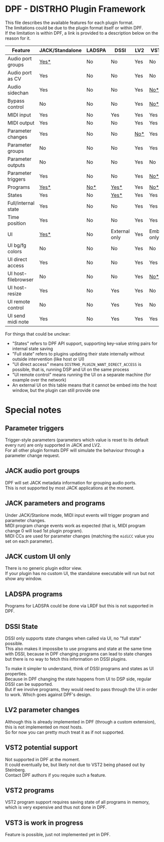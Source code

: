 # DPF - DISTRHO Plugin Framework

This file describes the available features for each plugin format.  
The limitations could be due to the plugin format itself or within DPF.  
If the limitation is within DPF, a link is provided to a description below on the reason for it.

| Feature             | JACK/Standalone                       | LADSPA                  | DSSI                | LV2                           | VST2                           | VST3                             | Feature             |
|---------------------|---------------------------------------|-------------------------|---------------------|-------------------------------|--------------------------------|----------------------------------|---------------------|
| Audio port groups   | [Yes*](#jack-audio-port-groups)       | No                      | No                  | Yes                           | No                             | [No*](#vst3-is-work-in-progress) | Audio port groups   |
| Audio port as CV    | Yes                                   | No                      | No                  | Yes                           | No                             | [No*](#vst3-is-work-in-progress) | Audio port as CV    |
| Audio sidechan      | Yes                                   | No                      | No                  | Yes                           | [No*](#vst2-potential-support) | [No*](#vst3-is-work-in-progress) | Audio sidechan      |
| Bypass control      | No                                    | No                      | No                  | Yes                           | [No*](#vst2-potential-support) | [No*](#vst3-is-work-in-progress) | Bypass control      |
| MIDI input          | Yes                                   | No                      | Yes                 | Yes                           | Yes                            | Yes                              | MIDI input          |
| MIDI output         | Yes                                   | No                      | No                  | Yes                           | Yes                            | Yes                              | MIDI output         |
| Parameter changes   | Yes                                   | No                      | No                  | [No*](#lv2-parameter-changes) | Yes                            | Yes                              | Parameter changes   |
| Parameter groups    | No                                    | No                      | No                  | Yes                           | Yes                            | [No*](#vst3-is-work-in-progress) | Parameter groups    |
| Parameter outputs   | No                                    | No                      | No                  | Yes                           | No                             | [No*](#vst3-is-work-in-progress) | Parameter outputs   |
| Parameter triggers  | Yes                                   | No                      | No                  | Yes                           | [No*](#parameter-triggers)     | [No*](#parameter-triggers)       | Parameter triggers  |
| Programs            | [Yes*](#jack-parameters-and-programs) | [No*](#ladspa-programs) | [Yes*](#dssi-state) | Yes                           | [No*](#vst2-programs)          | Yes                              | Programs            |
| States              | Yes                                   | No                      | [Yes*](#dssi-state) | Yes                           | Yes                            | Yes                              | States              |
| Full/internal state | Yes                                   | No                      | No                  | Yes                           | Yes                            | Yes                              | Full/internal state |
| Time position       | Yes                                   | No                      | No                  | Yes                           | Yes                            | Yes                              | Time position       |
| UI                  | [Yes*](#jack-custom-ui-only)          | No                      | External only       | Yes                           | Embed only                     | Embed only                       | UI                  |
| UI bg/fg colors     | No                                    | No                      | No                  | Yes                           | No                             | No?                              | UI bg/fg colors     |
| UI direct access    | Yes                                   | No                      | No                  | Yes                           | Yes                            | Yes                              | UI direct access    |
| UI host-filebrowser | No                                    | No                      | No                  | Yes                           | [No*](#vst2-potential-support) | [No*](#vst3-is-work-in-progress) | UI host-filebrowser |
| UI host-resize      | Yes                                   | No                      | Yes                 | Yes                           | No                             | [No*](#vst3-is-work-in-progress) | UI host-resize      |
| UI remote control   | No                                    | No                      | Yes                 | Yes                           | No                             | Yes                              | UI remote control   |
| UI send midi note   | Yes                                   | No                      | Yes                 | Yes                           | Yes                            | Yes                              | UI send midi note   |

For things that could be unclear:

- "States" refers to DPF API support, supporting key-value string pairs for internal state saving
- "Full state" refers to plugins updating their state internally without outside intervention (like host or UI)
- "UI direct access" means `DISTRHO_PLUGIN_WANT_DIRECT_ACCESS` is possible, that is, running DSP and UI on the same process
- "UI remote control" means running the UI on a separate machine (for example over the network)
- An external UI on this table means that it cannot be embed into the host window, but the plugin can still provide one

# Special notes

## Parameter triggers

Trigger-style parameters (parameters which value is reset to its default every run) are only supported in JACK and LV2.  
For all other plugin formats DPF will simulate the behaviour through a parameter change request.

## JACK audio port groups

DPF will set JACK metadata information for grouping audio ports.  
This is not supported by most JACK applications at the moment.

## JACK parameters and programs

Under JACK/Stanlone mode, MIDI input events will trigger program and parameter changes.  
MIDI program change events work as expected (that is, MIDI program change 0 will load 1st plugin program).  
MIDI CCs are used for parameter changes (matching the `midiCC` value you set on each parameter).

## JACK custom UI only

There is no generic plugin editor view.  
If your plugin has no custom UI, the standalone executable will run but not show any window.

## LADSPA programs

Programs for LADSPA could be done via LRDF but this is not supported in DPF.

## DSSI State

DSSI only supports state changes when called via UI, no "full state" possible.  
This also makes it impossibe to use programs and state at the same time with DSSI,
because in DPF changing programs can lead to state changes but there is no way to fetch this information on DSSI plugins.

To make it simpler to understand, think of DSSI programs and states as UI properties.  
Because in DPF changing the state happens from UI to DSP side, regular DSSI can be supported.  
But if we involve programs, they would need to pass through the UI in order to work. Which goes against DPF's design.

## LV2 parameter changes

Although this is already implemented in DPF (through a custom extension), this is not implemented on most hosts.  
So for now you can pretty much treat it as if not supported.

## VST2 potential support

Not supported in DPF at the moment.  
It could eventually be, but likely not due to VST2 being phased out by Steinberg.  
Contact DPF authors if you require such a feature.

## VST2 programs

VST2 program support requires saving state of all programs in memory, which is very expensive and thus not done in DPF.

## VST3 is work in progress

Feature is possible, just not implemented yet in DPF.
